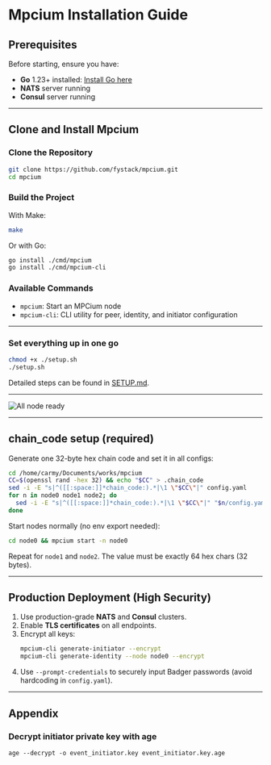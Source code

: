 # Mpcium Installation Guide

## Prerequisites

Before starting, ensure you have:

- **Go** 1.23+ installed: [Install Go here](https://go.dev/doc/install)
- **NATS** server running
- **Consul** server running

---

## Clone and Install Mpcium

### Clone the Repository

```bash
git clone https://github.com/fystack/mpcium.git
cd mpcium
```

### Build the Project

With Make:

```bash
make
```

Or with Go:

```bash
go install ./cmd/mpcium
go install ./cmd/mpcium-cli
```

### Available Commands

- `mpcium`: Start an MPCium node
- `mpcium-cli`: CLI utility for peer, identity, and initiator configuration

---

### Set everything up in one go

```bash
chmod +x ./setup.sh
./setup.sh
```

Detailed steps can be found in [SETUP.md](SETUP.md).

---

![All node ready](images/all-node-ready.png)

---

## chain_code setup (required)

Generate one 32-byte hex chain code and set it in all configs:

```bash
cd /home/carmy/Documents/works/mpcium
CC=$(openssl rand -hex 32) && echo "$CC" > .chain_code
sed -i -E "s|^([[:space:]]*chain_code:).*|\1 \"$CC\"|" config.yaml
for n in node0 node1 node2; do
  sed -i -E "s|^([[:space:]]*chain_code:).*|\1 \"$CC\"|" "$n/config.yaml"
done
```

Start nodes normally (no env export needed):

```bash
cd node0 && mpcium start -n node0
```

Repeat for `node1` and `node2`. The value must be exactly 64 hex chars (32 bytes).

---

## Production Deployment (High Security)

1. Use production-grade **NATS** and **Consul** clusters.
2. Enable **TLS certificates** on all endpoints.
3. Encrypt all keys:
   ```bash
   mpcium-cli generate-initiator --encrypt
   mpcium-cli generate-identity --node node0 --encrypt
   ```
4. Use `--prompt-credentials` to securely input Badger passwords (avoid hardcoding in `config.yaml`).

---

## Appendix

### Decrypt initiator private key with age

```
age --decrypt -o event_initiator.key event_initiator.key.age
```
